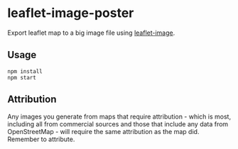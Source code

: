 # leaflet-image-poster
Export leaflet map to a big image file using [leaflet-image](https://github.com/mapbox/leaflet-image).

## Usage

    npm install
    npm start

## Attribution

Any images you generate from maps that require attribution - which is most, including all from commercial sources and those that include any data from OpenStreetMap - will require the same attribution as the map did. Remember to attribute.

